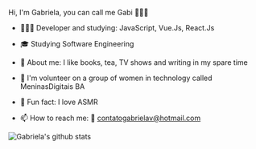 Hi, I'm Gabriela, you can call me Gabi 🙋🏼‍♀️

- 👩🏼‍💻 Developer and studying: JavaScript, Vue.Js, React.Js
- 🎓 Studying Software Engineering 

- 🎈 About me: I like books, tea, TV shows and writing in my spare time
- 💜 I'm volunteer on a group of women in technology called MeninasDigitais BA
- 🤣 Fun fact: I love ASMR 

- 📫 How to reach me: 📧 contatogabrielav@hotmail.com 

![Gabriela's github stats](https://github-readme-stats.vercel.app/api?username=gabrielavalente)
